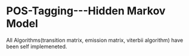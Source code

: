 # POS-Tagging---Hidden Markov Model
All Algorithms(transition matrix, emission matrix, viterbii algorithm) have been self implemeneted.
